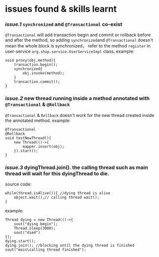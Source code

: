 # issues found & skills learnt

### *issue.1* `synchronized` and `@Transactional` co-exist
`@Transactional` will add transaction begin and commit or rollback before and after the method,
so adding `synchronized`and `@Transactional` doesn't mean the whole block is synchronized，
refer to the method  `register` in user-service `org.shop.service.UserServiceImpl` class.  example:

    void proxy(obj,method){
        transaction.begin();
        synchronized{
            obj.invoke(method);
        }
        transaction.commit();
    }
### *issue.2* new thread running inside a method annotated with  `@Transactional` & `@Rollback`
`@Transactional` & `Rollback` doesn't work for the new thread created inside the annotated method. example:
   
    @Transactional
    @Rollback
    void testNewThread(){
        new Thread(()->{
            mapper.insert(obj);
        }).start();
    }
### 

### *issue.3* dyingThread.join(). the calling thread such as main thread will wait for this  dyingThread to die.
source code:

    while(thread.isAlive()){ //dying thread is alive
        object.wait();// calling thread wait();
    }

example:

    Thread dying = new Thread(()->{
        sout("dying begin");
        Thread.sleep(3000);
        sout("died")
    });
    dying.start();
    dying.join(); //blocking until the dying thread is finished
    sout("main\calling thread finished");

    
        